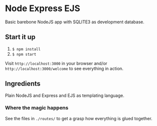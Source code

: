 # Node Express EJS

Basic barebone NodeJS app with SQLITE3 as development database.

## Start it up

1. `$ npm install`
2. `$ npm start`

Visit `http://localhost:3000` in your browser and/or\
`http://localhost:3000/welcome` to see everything in action.

## Ingredients

Plain NodeJS and Express and EJS as templating language.

### Where the magic happens

See the files in `./routes/` to get a grasp how everything is glued together.

